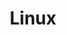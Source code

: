 ---
title: Linux
menu:
  sidebar:
    name: Linux
    identifier: linux
    weight: 300
tags: ["Linux"]
categories: ["Tutorials"]
---